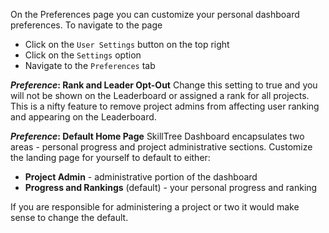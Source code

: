 On the Preferences page you can customize your personal dashboard preferences. To navigate to the page

* Click on the `User Settings` button on the top right
* Click on the `Settings` option
* Navigate to the `Preferences` tab

<strong><em>Preference</em>: Rank and Leader Opt-Out</strong>
Change this setting to true and you will not be shown on the Leaderboard or assigned a rank for all projects. This is a nifty feature to remove project admins from affecting user ranking and appearing on the Leaderboard.

<strong><em>Preference</em>: Default Home Page</strong>
SkillTree Dashboard encapsulates two areas - personal progress and project administrative sections. Customize the landing page for yourself to default to either:

* **Project Admin** \- administrative portion of the dashboard
* **Progress and Rankings** (default) - your personal progress and ranking

If you are responsible for administering a project or two it would make sense to change the default.